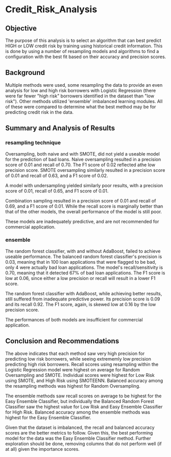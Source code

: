 # Credit_Risk_Analysis

## Objective
The purpose of this analysis is to select an algorithm that can best predict HIGH or LOW credit risk by training using historical credit information. This is done by using a number of resampling models and algorithms to find a configuration with the best fit based on their accuracy and precision scores.

## Background
Multiple methods were used, some resampling the data to provide an even analysis for low and high risk borrowers with Logistic Regression (there were far fewer "high risk" borrowers identified in the dataset than "low risk"). Other methods utilized 'ensemble' imbalanced learning modules. All of these were compared to determine what the best method may be for predicting credit risk in the data.

## Summary and Analysis of Results
### resampling technique

Oversampling, both naive and with SMOTE, did not yield a useable model for the prediction of bad loans. Naive oversampling resulted in a precision score of 0.01 and recall of 0.70. The F1 score of 0.02 reflected athe low precision score. SMOTE oversampling similarly resulted in a precision score of 0.01 and recall of 0.63, and a F1 score of 0.02.

A model with undersampling yielded similarly poor results, with a precision score of 0.01, recall of 0.65, and F1 score of 0.01.

Combination sampling resulted in a precision score of 0.01 and recall of 0.69, and a F1 score of 0.01. While the recall score is marginally better than that of the other models, the overall performance of the model is still poor.

These models are inadequately predictive, and are not recommended for commercial application.

### ensemble
The random forest classifier, with and without AdaBoost, failed to achieve useable performance. The balanced random forest classifier's precision is 0.03, meaning that in 100 loan applications that were flagged to be bad, only 4 were actually bad loan applications. The model's recall/sensitivity is 0.70, meaning that it detected 67% of bad loan applications. The F1 score is low at 0.06, since either a low precision or recall will result in a lower F1 score.

The random forest classifier with AdaBoost, while achieving better results, still suffered from inadequate predictive power. Its precision score is 0.09 and its recall 0.92. The F1 score, again, is skewed low at 0.16 by the low precision score.

The performances of both models are insufficient for commercial application. 

## Conclusion and Recommendations
The above indicates that each method saw very high precision for predicting low risk borrowers, while seeing extrememly low precision predicting high risk borrowers. Recall scores using resampling within the Logistic Regression model were highest on average for Random Oversampling and SMOTE. Individual scores were highest for Low Risk using SMOTE, and High Risk using SMOTEENN. Balanced accuracy among the resampling methods was highest for Random Oversampling.

The ensemble methods saw recall scores on average to be highest for the Easy Ensemble Classifier, but individually the Balanced Random Forest Classifier saw the highest value for Low Risk and Easy Ensemble Classifier for High Risk. Balanced accuracy among the ensemble methods was highest for the Easy Ensemble Classifier.

Given that the dataset is imbalanced, the recall and balanced accuracy scores are the better metrics to follow. Given this, the best performing model for the data was the Easy Ensemble Classifier method. Further exploration should be done, removing columns that do not perform well (if at all) given the importance scores.